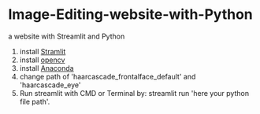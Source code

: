 # Image-Editing-website-with-Python
a website with Streamlit and Python

1. install [Stramlit](https://docs.streamlit.io/get-started/installation)
2. install [opencv](https://pypi.org/project/opencv-python/)
3. install [Anaconda](https://www.anaconda.com/download)
4. change path of 'haarcascade_frontalface_default' and 'haarcascade_eye'
5. Run streamlit with CMD or Terminal by: streamlit run 'here your python file path'.
